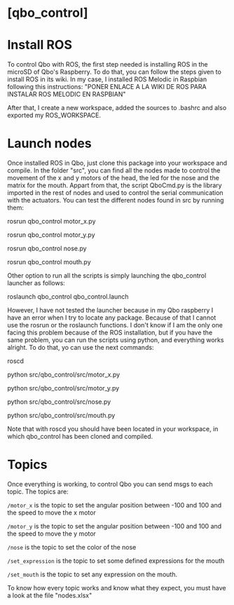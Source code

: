# [qbo_control]

# Install ROS

To control Qbo with ROS, the first step needed is installing ROS in the microSD of Qbo's Raspberry. To do that, you can follow the steps given to install ROS in its wiki. In my case, I installed ROS Melodic in Raspbian following this instructions:
"PONER ENLACE A LA WIKI DE ROS PARA INSTALAR ROS MELODIC EN RASPBIAN"


After that, I create a new workspace, added the sources to .bashrc and also exported my ROS_WORKSPACE.

# Launch nodes

Once installed ROS in Qbo, just clone this package into your workspace and compile. In the folder "src", you can find all the nodes made to control the movement of the x and y motors of the head, the led for the nose and the matrix for the mouth. Appart from that, the script QboCmd.py is the library imported in the rest of nodes and used to control the serial communication with the actuators. You can test the different nodes found in src by running them:


rosrun qbo_control motor_x.py

rosrun qbo_control motor_y.py

rosrun qbo_control nose.py

rosrun qbo_control mouth.py


Other option to run all the scripts is simply launching the qbo_control launcher as follows:


roslaunch qbo_control qbo_control.launch


However, I have not tested the launcher because in my Qbo raspberry I have an error when I try to locate any package. Because of that I cannot use the rosrun or the roslaunch functions. I don't know if I am the only one facing this problem because of the ROS installation, but if you have the same problem, you can run the scripts using python, and everything works alright. To do that, yo can use the next commands:


roscd

python src/qbo_control/src/motor_x.py

python src/qbo_control/src/motor_y.py

python src/qbo_control/src/nose.py

python src/qbo_control/src/mouth.py


Note that with roscd you should have been located in your workspace, in which qbo_control has been cloned and compiled.

# Topics

Once everything is working, to control Qbo you can send msgs to each topic. The topics are:

`/motor_x` is the topic to set the angular position between -100 and 100 and the speed to move the x motor

`/motor_y` is the topic to set the angular position between -100 and 100 and the speed to move the y motor

`/nose` is the topic to set the color of the nose

`/set_expression` is the topic to set some defined expressions for the mouth

`/set_mouth` is the topic to set any expression on the mouth.

To know how every topic works and know what they expect, you must have a look at the file "nodes.xlsx"
